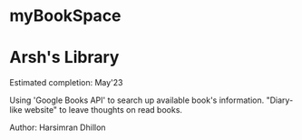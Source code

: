 # myBookSpace
# Arsh's Library

Estimated completion: May'23

Using 'Google Books API' to search up available book's information.
"Diary-like website" to leave thoughts on read books.


Author: Harsimran Dhillon
